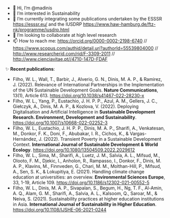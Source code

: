 - 👋 Hi, I’m @madinis
- 👀 I’m interested in Sustainability
- 🌱 I’m currently integrating some publications undertaken by the ESSSR https://esssr.eu/ and the IUSDRP https://www.haw-hamburg.de/ftz-nk/programme/iusdrp.html
- 💞️ I’m looking to collaborate at high level research
- 📫 How to reach me: https://orcid.org/0000-0002-2198-6740 // https://www.scopus.com/authid/detail.uri?authorId=55539804000 // http://www.researcherid.com/rid/F-3309-2011 // http://www.cienciavitae.pt//4710-147D-FDAF


✨ **Recent publications**:

* Filho, W. L., Wall, T., Barbir, J., Alverio, G. N., Dinis, M. A. P., & Ramirez, J. (2022). Relevance of International Partnerships in the Implementation of the UN Sustainable Development Goals. **Nature Communications**, 13(1), Article 613. https://doi.org/10.1038/s41467-022-28230-x 
* Filho, W. L., Yang, P., Eustachio, J. H. P. P., Azul, A. M., Gellers, J. C., Giełczyk, A., Dinis, M. A. P., & Kozlova, V. (2022). Deploying Digitalisation and Artificial Intelligence in **Sustainable Development Research. Environment, Development and Sustainability**. https://doi.org/10.1007/s10668-022-02252-3 
* Filho, W. L., Eustachio, J. H. P. P., Dinis, M. A. P., Sharifi, A., Venkatesan, M., Donkor, F. K., Doni, F., Abubakar, I. R., Cichos, K., & Vargas-Hernández, J. (2022). Transient Poverty in a Sustainable Development Context. **International Journal of Sustainable Development & World Ecology**. https://doi.org/10.1080/13504509.2022.2029612 
* Filho, W. L., Sima, M., Sharifi, A., Luetz, J. M., Salvia, A. L., Mifsud, M., Olooto, F. M., Djekic, I., Anholon, R., Rampasso, I., Donkor, F., Dinis, M. A. P., Klavins, M., Finnveden, G., Chari, M. M., Molthan-Hill, P., Mifsud, A., Sen, S. K., & Lokupitiya, E. (2021). Handling climate change education at universities: an overview. **Environmental Sciences Europe**, 33, 1-19, Article 109. https://doi.org/10.1186/s12302-021-00552-5 
* Filho, W. L., Dinis, M. A. P., Sivapalan, S., Begum, H., Ng, T. F., Al-Amin, A. Q., Alam, G. M., Sharifi, A., Salvia, A. L., Kalsoom, Q., Saroar, M., & Neiva, S. (2021). Sustainability practices at higher education institutions in Asia. **International Journal of Sustainability in Higher Education**. https://doi.org/10.1108/IJSHE-06-2021-0244 

<!---
madinis/madinis is a ✨ special ✨ repository because its `README.md` (this file) appears on your GitHub profile.
You can click the Preview link to take a look at your changes.
--->
